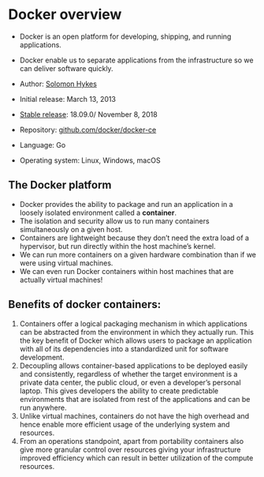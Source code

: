 # Docker overview

* Docker is an open platform for developing, shipping, and running applications. 
* Docker enable us to separate applications from the infrastructure so we can deliver software quickly.

* Author: [Solomon Hykes](https://www.linkedin.com/in/solomonhykes/)
* Initial release: March 13, 2013
* [Stable release](https://docs.docker.com/engine/release-notes/): 18.09.0/ November 8, 2018

* Repository: [github.com/docker/docker-ce](https://github.com/docker/docker-ce)
* Language: Go

* Operating system:	Linux, Windows, macOS

## The Docker platform

* Docker provides the ability to package and run an application in a loosely isolated environment called a **container**. 
* The isolation and security allow us to run many containers simultaneously on a given host. 
* Containers are lightweight because they don’t need the extra load of a hypervisor, but run directly within the host machine’s kernel. 
* We can run more containers on a given hardware combination than if we were using virtual machines. 
* We can even run Docker containers within host machines that are actually virtual machines!

## Benefits of docker containers:

1. Containers offer a logical packaging mechanism in which applications can be abstracted from the environment in which they actually run. This the key benefit of Docker which allows users to package an application with all of its dependencies into a standardized unit for software development.
2. Decoupling allows container-based applications to be deployed easily and consistently, regardless of whether the target environment is a private data center, the public cloud, or even a developer’s personal laptop. This gives developers the ability to create predictable environments that are isolated from rest of the applications and can be run anywhere.
3. Unlike virtual machines, containers do not have the high overhead and hence enable more efficient usage of the underlying system and resources.
4. From an operations standpoint, apart from portability containers also give more granular control over resources giving your infrastructure improved efficiency which can result in better utilization of the compute resources.




